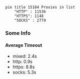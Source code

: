 
```mermaid
pie title 15184 Proxies in list
    "HTTP" : 11536
    "HTTPS": 1148
    "SOCKS" : 2779
```

### Some Info
#### Average Timeout

- mixed: 2.4s
- http: 0.9s
- https: 8.8s
- socks: 5.3s